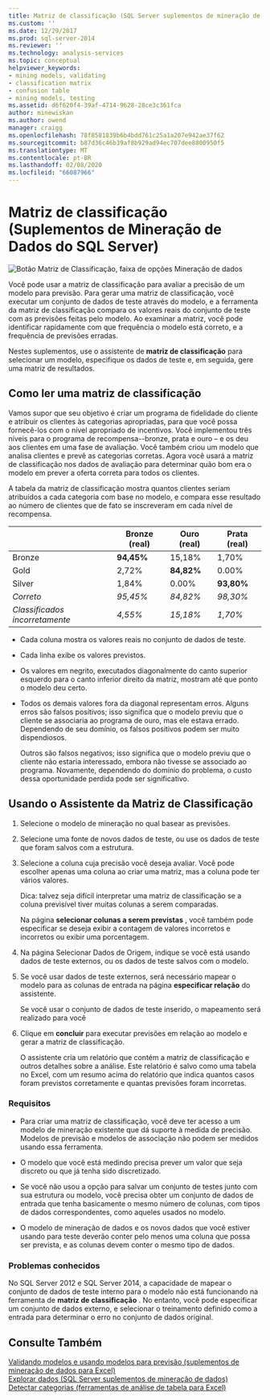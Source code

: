 ```yaml
---
title: Matriz de classificação (SQL Server suplementos de mineração de dados) | Microsoft Docs
ms.custom: ''
ms.date: 12/29/2017
ms.prod: sql-server-2014
ms.reviewer: ''
ms.technology: analysis-services
ms.topic: conceptual
helpviewer_keywords:
- mining models, validating
- classification matrix
- confusion table
- mining models, testing
ms.assetid: d6f620f4-39af-4714-9628-28ce3c361fca
author: minewiskan
ms.author: owend
manager: craigg
ms.openlocfilehash: 78f8581839b6b4bdd761c25a1a207e942ae37f62
ms.sourcegitcommit: b87d36c46b39af8b929ad94ec707dee8800950f5
ms.translationtype: MT
ms.contentlocale: pt-BR
ms.lasthandoff: 02/08/2020
ms.locfileid: "66087966"
---
```

# <a name="classification-matrix-sql-server-data-mining-add-ins"></a>Matriz de classificação (Suplementos de Mineração de Dados do SQL Server)
  ![Botão Matriz de Classificação, faixa de opções Mineração de dados](media/dmc-cmatrix.gif "Botão Matriz de Classificação, faixa de opções Mineração de dados")  
  
 Você pode usar a matriz de classificação para avaliar a precisão de um modelo para previsão. Para gerar uma matriz de classificação, você executar um conjunto de dados de teste através do modelo, e a ferramenta da matriz de classificação compara os valores reais do conjunto de teste com as previsões feitas pelo modelo. Ao examinar a matriz, você pode identificar rapidamente com que frequência o modelo está correto, e a frequência de previsões erradas.  
  
 Nestes suplementos, use o assistente de **matriz de classificação** para selecionar um modelo, especifique os dados de teste e, em seguida, gere uma matriz de resultados.  
  
## <a name="how-to-read-a-classification-matrix"></a>Como ler uma matriz de classificação  
 Vamos supor que seu objetivo é criar um programa de fidelidade do cliente e atribuir os clientes às categorias apropriadas, para que você possa fornecê-los com o nível apropriado de incentivos. Você implementou três níveis para o programa de recompensa--bronze, prata e ouro – e os deu aos clientes em uma fase de avaliação. Você também criou um modelo que analisa clientes e prevê as categorias corretas. Agora você usará a matriz de classificação nos dados de avaliação para determinar quão bom era o modelo em prever a oferta correta para todos os clientes.  
  
 A tabela da matriz de classificação mostra quantos clientes seriam atribuídos a cada categoria com base no modelo, e compara esse resultado ao número de clientes que de fato se inscreveram em cada nível de recompensa.  
  
||Bronze (real)|Ouro (real)|Prata (real)|  
|-|-----------------------|---------------------|-----------------------|  
|Bronze|**94,45%**|15,18%|1,70%|  
|Gold|2,72%|**84,82%**|0.00%|  
|Silver|1,84%|0.00%|**93,80%**|  
|*Correto*|*95,45%*|*84,82%*|*98,30%*|  
|*Classificados incorretamente*|*4,55%*|*15,18%*|*1,70%*|  
  
-   Cada coluna mostra os valores reais no conjunto de dados de teste.  
  
-   Cada linha exibe os valores previstos.  
  
-   Os valores em negrito, executados diagonalmente do canto superior esquerdo para o canto inferior direito da matriz, mostram até que ponto o modelo deu certo.  
  
-   Todos os demais valores fora da diagonal representam erros. Alguns erros são falsos positivos; isso significa que o modelo previu que o cliente se associaria ao programa de ouro, mas ele estava errado.  Dependendo de seu domínio, os falsos positivos podem ser muito dispendiosos.  
  
     Outros são falsos negativos; isso significa que o modelo previu que o cliente não estaria interessado, embora não tivesse se associado ao programa. Novamente, dependendo do domínio do problema, o custo dessa oportunidade perdida pode ser significativo.  
  
## <a name="using-the-classification-matrix-wizard"></a>Usando o Assistente da Matriz de Classificação  
  
1.  Selecione o modelo de mineração no qual basear as previsões.  
  
2.  Selecione uma fonte de novos dados de teste, ou use os dados de teste que foram salvos com a estrutura.  
  
3.  Selecione a coluna cuja precisão você deseja avaliar. Você pode escolher apenas uma coluna ao criar uma matriz, mas a coluna pode ter vários valores.  
  
     Dica: talvez seja difícil interpretar uma matriz de classificação se a coluna previsível tiver muitas colunas a serem comparadas.  
  
     Na página **selecionar colunas a serem previstas** , você também pode especificar se deseja exibir a contagem de valores incorretos e incorretos ou exibir uma porcentagem.  
  
4.  Na página Selecionar Dados de Origem, indique se você está usando dados de teste externos, ou os dados de teste salvos com o modelo.  
  
5.  Se você usar dados de teste externos, será necessário mapear o modelo para as colunas de entrada na página **especificar relação** do assistente.  
  
     Se você usar o conjunto de dados de teste inserido, o mapeamento será realizado para você  
  
6.  Clique em **concluir** para executar previsões em relação ao modelo e gerar a matriz de classificação.  
  
     O assistente cria um relatório que contém a matriz de classificação e outros detalhes sobre a análise. Este relatório é salvo como uma tabela no Excel, com um resumo acima do relatório que indica quantos casos foram previstos corretamente e quantas previsões foram incorretas.  
  
### <a name="requirements"></a>Requisitos  
  
-   Para criar uma matriz de classificação, você deve ter acesso a um modelo de mineração existente que dá suporte à medida de precisão. Modelos de previsão e modelos de associação não podem ser medidos usando essa ferramenta.  
  
-   O modelo que você está medindo precisa prever um valor que seja discreto ou que já tenha sido discretizado.  
  
-   Se você não usou a opção para salvar um conjunto de testes junto com sua estrutura ou modelo, você precisa obter um conjunto de dados de entrada que tenha basicamente o mesmo número de colunas, com tipos de dados correspondentes, como aqueles usados no modelo.  
  
-   O modelo de mineração de dados e os novos dados que você estiver usando para teste deverão conter pelo menos uma coluna que possa ser prevista, e as colunas devem conter o mesmo tipo de dados.  
  
### <a name="known-issues"></a>Problemas conhecidos  
 No SQL Server 2012 e SQL Server 2014, a capacidade de mapear o conjunto de dados de teste interno para o modelo não está funcionando na ferramenta de **matriz de classificação** . No entanto, você pode especificar um conjunto de dados externo, e selecionar o treinamento definido como a entrada para determinar o erro no conjunto de dados original.  
  
## <a name="see-also"></a>Consulte Também  
 [Validando modelos e usando modelos para previsão &#40;suplementos de mineração de dados para Excel&#41;](validating-models-and-using-models-for-prediction-data-mining-add-ins-for-excel.md)   
 [Explorar dados &#40;SQL Server suplementos de mineração de dados&#41;](explore-data-sql-server-data-mining-add-ins.md)   
 [Detectar categorias &#40;ferramentas de análise de tabela para Excel&#41;](detect-categories-table-analysis-tools-for-excel.md)  
  
  
